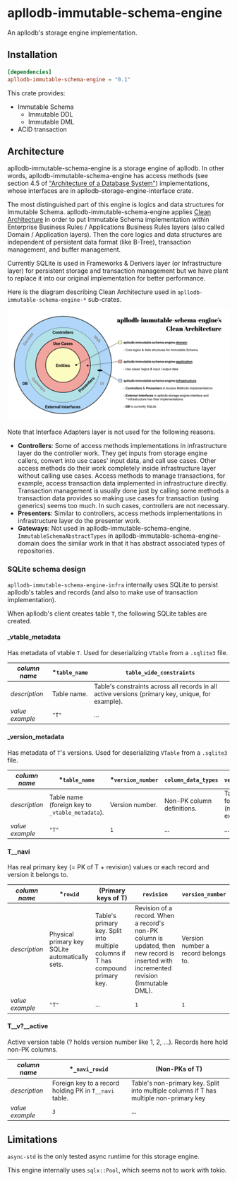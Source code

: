 # apllodb-immutable-schema-engine

An apllodb's storage engine implementation.

## Installation

```toml
[dependencies]
apllodb-immutable-schema-engine = "0.1"
```

This crate provides:

- Immutable Schema
  - Immutable DDL
  - Immutable DML
- ACID transaction

## Architecture

apllodb-immutable-schema-engine is a storage engine of apllodb. In other words, apllodb-immutable-schema-engine has access methods (see section 4.5 of ["Architecture of a Database System"](https://dsf.berkeley.edu/papers/fntdb07-architecture.pdf)) implementations, whose interfaces are in apllodb-storage-engine-interface crate.

The most distinguished part of this engine is logics and data structures for Immutable Schema.
apllodb-immutable-schema-engine applies [Clean Architecture](https://blog.cleancoder.com/uncle-bob/2012/08/13/the-clean-architecture.html) in order to put Immutable Schema implementation within Enterprise Business Rules / Applications Business Rules layers (also called Domain / Application layers). Then the core logics and data structures are independent of persistent data format (like B-Tree), transaction management, and buffer management.

Currently SQLite is used in Frameworks & Derivers layer (or Infrastructure layer) for persistent storage and transaction management but we have plant to replace it into our original implementation for better performance.

Here is the diagram describing Clean Architecture used in `apllodb-immutable-schema-engine-*` sub-crates.

![apllodb-immutable-schema-engine's Clean Architecture (src: https://www.figma.com/file/4gSzS7R9WQBKx54RQIjVpD/apllodb-immutable-schema-engine-s-Clean-Architecture)](./doc/apllodb-immutable-schema-engine-clean-architecture.svg)

Note that Interface Adapters layer is not used for the following reasons.

- **Controllers**: Some of access methods implementations in infrastructure layer do the controller work. They get inputs from storage engine callers, convert into use cases' input data, and call use cases. Other access methods do their work completely inside infrastructure layer without calling use cases. Access methods to manage transactions, for example, access transaction data implemented in infrastructure directly. Transaction management is usually done just by calling some methods a transaction data provides so making use cases for transaction (using generics) seems too much. In such cases, controllers are not necessary.
- **Presenters**: Similar to controllers, access methods implementations in infrastructure layer do the presenter work.
- **Gateways**: Not used in apllodb-immutable-schema-engine. `ImmutableSchemaAbstractTypes` in apllodb-immutable-schema-engine-domain does the similar work in that it has abstract associated types of repositories.

### SQLite schema design

`apllodb-immutable-schema-engine-infra` internally uses SQLite to persist apllodb's tables and records (and also to make use of transaction implementation).

When apllodb's client creates table `T`, the following SQLite tables are created.

#### _vtable_metadata

Has metadata of vtable `T`. Used for deserializing `VTable` from a `.sqlite3` file.

| _column name_ | *`table_name` | `table_wide_constraints` |
|--|--|--|
| _description_ | Table name. | Table's constraints across all records in all active versions (primary key, unique, for example). |
| _value example_ | `"T"` | ... |

#### _version_metadata

Has metadata of `T`'s versions. Used for deserializing `VTable` from a `.sqlite3` file.

| _column name_ | \*`table_name` | \*`version_number` | `column_data_types` | `version_constraints` |
|--|--|--|--|--|
| _description_ | Table name (foreign key to `_vtable_metadata`). | Version number. | Non-PK column definitions. | Table's constraints for a single record (not null, default, for example). |
| _value example_ | `"T"` | `1` | ... | ... |

#### T__navi

Has real primary key (= PK of T + revision) values or each record and version it belongs to.

| _column name_ | *`rowid` | (Primary keys of T) | `revision` | `version_number` |
|--|--|--|--|--|
| _description_ | Physical primary key SQLite automatically sets. | Table's primary key. Split into multiple columns if T has compound primary key. | Revision of a record. When a record's non-PK column is updated, then new record is inserted with incremented revision (Immutable DML). | Version number a record belongs to.
| _value example_ | `"T"` | ... | `1` | `1` |

#### T__v?__active

Active version table (? holds version number like 1, 2, ...). Records here hold non-PK columns.

| _column name_ | *`_navi_rowid` | (Non-PKs of T) |
|--|--|--|
| _description_ | Foreign key to a record holding PK in `T__navi` table. | Table's non-primary key. Split into multiple columns if T has multiple non-primary key|
| _value example_ | `3` | ... |

## Limitations

`async-std` is the only tested async runtime for this storage engine.

This engine internally uses `sqlx::Pool`, which seems not to work with tokio.
